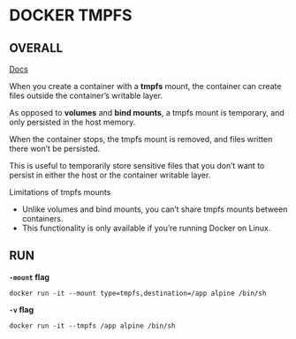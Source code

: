 # DOCKER TMPFS

## OVERALL

[Docs](https://docs.docker.com/storage/tmpfs/)

When you create a container with a **tmpfs** mount, the container can create files outside the container’s writable layer.

As opposed to **volumes** and **bind mounts**, a tmpfs mount is temporary, and only persisted in the host memory. 

When the container stops, the tmpfs mount is removed, and files written there won’t be persisted.

This is useful to temporarily store sensitive files that you don’t want to persist in either the host or the container writable layer.

Limitations of tmpfs mounts
  - Unlike volumes and bind mounts, you can’t share tmpfs mounts between containers.
  - This functionality is only available if you’re running Docker on Linux.


## RUN

**`-mount` flag**
```
docker run -it --mount type=tmpfs,destination=/app alpine /bin/sh
```

**`-v` flag**
```
docker run -it --tmpfs /app alpine /bin/sh
```





































